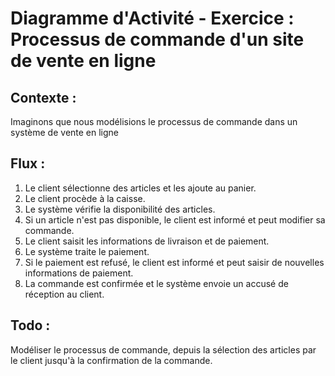 # Diagramme d'Activité - Exercice : Processus de commande d'un site de vente en ligne

## Contexte :
Imaginons que nous modélisions le processus de commande dans un système de vente en ligne

## Flux :
1. Le client sélectionne des articles et les ajoute au panier.
2. Le client procède à la caisse.
3. Le système vérifie la disponibilité des articles.
4. Si un article n'est pas disponible, le client est informé et peut modifier sa commande.
5. Le client saisit les informations de livraison et de paiement.
6. Le système traite le paiement.
7. Si le paiement est refusé, le client est informé et peut saisir de nouvelles informations de paiement.
8. La commande est confirmée et le système envoie un accusé de réception au client.

## Todo :
Modéliser le processus de commande, depuis la sélection des articles par le client jusqu'à la confirmation de la commande.
